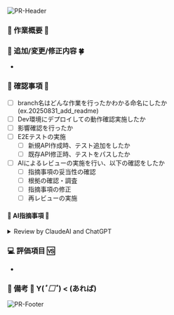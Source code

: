 <!-- prettier-ignore-start -->
![PR-Header](https://capsule-render.vercel.app/api?type=slice&height=39&color=0:33aaee,100:bbdd22&section=header&reversal=false)

### 🌸 作業概要 🌸

<!-- 作業内容を簡単に -->

### 💫 追加/変更/修正内容 🍀

<!-- 箇条書きでいいので、あとで見返してわかる内容を -->

-

### 🎤 確認事項 🎪

- [ ] branch名はどんな作業を行ったかわかる命名にしたか(ex.20250831_add_readme)
- [ ] Dev環境にデプロイしての動作確認実施したか
- [ ] 影響確認を行ったか
- [ ] E2Eテストの実施
  - [ ] 新規API作成時、テスト追加をしたか
  - [ ] 既存API修正時、テストをパスしたか
- [ ] AIによるレビューの実施を行い、以下の確認をしたか
  - [ ] 指摘事項の妥当性の確認
  - [ ] 根拠の確認・調査
  - [ ] 指摘事項の修正
  - [ ] 再レビューの実施

#### 🎸 AI指摘事項 🎹

<Details><Summary>Review by ClaudeAI and ChatGPT</Summary>

```ts
本PRでは指摘事項なし
```

</Details>

### 💻 評価項目 🆚

<!-- 行った動作確認を箇条書きでも -->

-

### 🎵 備考 💚 Y(_ﾟ□ﾟ_) < (あれば)

<!-- ちょっとXXに課題が残っている...など何かあれば備忘のためにも -->

![PR-Footer](https://capsule-render.vercel.app/api?type=slice&height=39&color=0:33aaee,100:bbdd22&section=footer&reversal=false)
<!-- prettier-ignore-end -->
